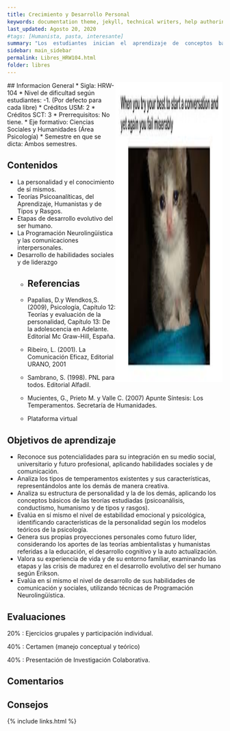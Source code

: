 ```yaml
---
title: Crecimiento y Desarrollo Personal
keywords: documentation theme, jekyll, technical writers, help authoring tools, hat replacements
last_updated: Agosto 20, 2020
#tags: [Humanista, pasta, interesante]
summary: "Los  estudiantes  inician  el  aprendizaje  de  conceptos  básicos  de  la  Psicología  y  los  aplican en  el  desarrollo del autoconocimiento y la integración social. "
sidebar: main_sidebar
permalink: Libres_HRW104.html
folder: libres
---
```


<img align="right" width="250" height="700" src="images/libres/HRW104.jpg">
## Informacion General
* Sigla: HRW-104
* Nivel de dificultad según estudiantes: -1. (Por defecto para cada libre)
* Créditos USM: 2
* Créditos SCT: 3
* Prerrequisitos: No tiene.
* Eje formativo:  Ciencias Sociales y Humanidades (Área Psicología)
* Semestre en que se dicta: Ambos semestres.



## Contenidos
* La personalidad y el conocimiento de sí mismos.
* Teorías Psicoanalíticas, del Aprendizaje, Humanistas y de Tipos y Rasgos.
* Etapas de desarrollo evolutivo del ser humano.
* La Programación Neurolingüística y las comunicaciones interpersonales.
* Desarrollo de habilidades sociales y de liderazgo
    * ## Referencias
    * Papalias,  D.y  Wendkos,S.(2009), Psicología, Capítulo  12:  Teorías  y  evaluación de la personalidad, Capítulo 13: De la adolescencia en Adelante. Editorial Mc Graw-Hill, España. 
    
    * Ribeiro, L. (2001). La Comunicación Eficaz, Editorial URANO, 2001
    * Sambrano, S. (1998).  PNL para todos. Editorial Alfadil.
    * Mucientes,   G.,   Prieto   M.   y   Valle   C.   (2007)   Apunte   Síntesis:   Los Temperamentos. Secretaría de Humanidades.
    * Plataforma virtual

## Objetivos de aprendizaje

* Reconoce sus  potencialidades  para  su  integración  en  su  medio  social,  universitario  y  futuro  profesional, aplicando habilidades sociales y de comunicación.
* Analiza los tipos de temperamentos existentes y sus características, representándolos ante los demás de manera creativa.  
* Analiza su estructura de personalidad y la de los demás, aplicando los conceptos básicos de las teorías estudiadas (psicoanálisis, conductismo, humanismo y de tipos y rasgos).  
* Evalúa en sí mismo el nivel de estabilidad emocional y psicológica, identificando características de la personalidad según los modelos teóricos de la psicología.
* Genera sus propias proyecciones personales como futuro líder, considerando los aportes de las teorías ambientalistas  y  humanistas  referidas  a  la  educación,  el  desarrollo  cognitivo  y  la  auto actualización.
* Valora su  experiencia  de  vida  y  de  su  entorno  familiar,  examinando las  etapas  y las crisis de madurez en el desarrollo evolutivo del ser humano según Erikson.
* Evalúa en  sí  mismo  el  nivel  de  desarrollo  de  sus  habilidades  de  comunicación  y  sociales,  utilizando técnicas de Programación Neurolingüística.

## Evaluaciones
20%
 :  Ejercicios grupales y participación individual.

40%
 : Certamen (manejo conceptual y teórico)

40%
 : Presentación de Investigación Colaborativa.



## Comentarios

## Consejos


{% include links.html %}
